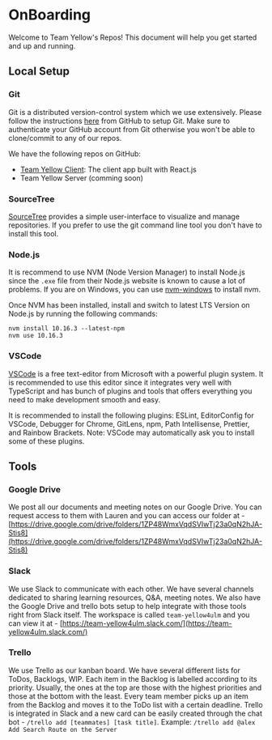 # OnBoarding

Welcome to Team Yellow's Repos! This document will help you get started and up and running.

## Local Setup

### Git

Git is a distributed version-control system which we use extensively. Please follow the instructions [here](https://help.github.com/en/articles/set-up-git#setting-up-git) from GitHub to setup Git. Make sure to authenticate your GitHub account from Git otherwise you won't be able to clone/commit to any of our repos.

We have the following repos on GitHub:

-   [Team Yellow Client](https://github.com/lawrencek0/team-yellow-client): The client app built with React.js
-   Team Yellow Server (comming soon)

### SourceTree

[SourceTree](https://www.sourcetreeapp.com/) provides a simple user-interface to visualize and manage repositories. If you prefer to use the git command line tool you don't have to install this tool.

### Node.js

It is recommend to use NVM (Node Version Manager) to install Node.js since the `.exe` file from their Node.js website is known to cause a lot of problems. If you are on Windows, you can use [nvm-windows](https://github.com/coreybutler/nvm-windows/releases) to install nvm.

Once NVM has been installed, install and switch to latest LTS Version on Node.js by running the following commands:

```
nvm install 10.16.3 --latest-npm
nvm use 10.16.3
```

### VSCode

[VSCode](https://code.visualstudio.com) is a free text-editor from Microsoft with a powerful plugin system. It is recommended to use this editor since it integrates very well with TypeScript and has bunch of plugins and tools that offers everything you need to make development smooth and easy.

It is recommended to install the following plugins: ESLint, EditorConfig for VSCode, Debugger for Chrome, GitLens, npm, Path Intellisense, Prettier, and Rainbow Brackets. Note: VSCode may automatically ask you to install some of these plugins.

## Tools

### Google Drive

We post all our documents and meeting notes on our Google Drive. You can request access to them with Lauren and you can access our folder at - [https://drive.google.com/drive/folders/1ZP48WmxVqdSVIwTj23a0qN2hJA-Stis8](https://drive.google.com/drive/folders/1ZP48WmxVqdSVIwTj23a0qN2hJA-Stis8)

### Slack

We use Slack to communicate with each other. We have several channels dedicated to sharing learning resources, Q&A, meeting notes. We also have the Google Drive and trello bots setup to help integrate with those tools right from Slack itself. The workspace is called `team-yellow4ulm` and you can view it at - [https://team-yellow4ulm.slack.com/](https://team-yellow4ulm.slack.com/)

### Trello

We use Trello as our kanban board. We have several different lists for ToDos, Backlogs, WIP. Each item in the Backlog is labelled according to its priority. Usually, the ones at the top are those with the highest priorities and those at the bottom with the least. Every team member picks up an item from the Backlog and moves it to the ToDo list with a certain deadline. Trello is integrated in Slack and a new card can be easily created through the chat bot - `/trello add [teammates] [task title]`. Example: `/trello add @alex Add Search Route on the Server`
